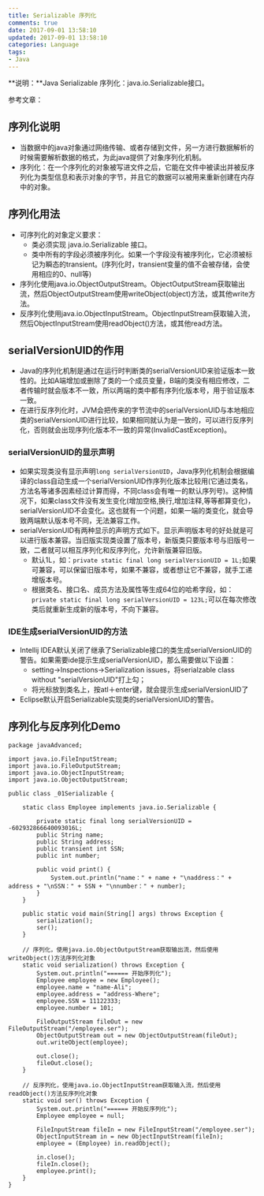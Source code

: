 ```yaml
---
title: Serializable 序列化
comments: true
date: 2017-09-01 13:58:10
updated: 2017-09-01 13:58:10
categories: Language
tags:
- Java
---
```


**说明：**Java Serializable 序列化：java.io.Serializable接口。
<!-- more -->


参考文章：

## 序列化说明
* 当数据中的java对象通过网络传输、或者存储到文件，另一方进行数据解析的时候需要解析数据的格式，为此java提供了对象序列化机制。
* 序列化：在一个序列化的对象被写进文件之后，它能在文件中被读出并被反序列化为类型信息和表示对象的字节，并且它的数据可以被用来重新创建在内存中的对象。

## 序列化用法
* 可序列化的对象定义要求：
    * 类必须实现 java.io.Serializable 接口。
    * 类中所有的字段必须被序列化。如果一个字段没有被序列化，它必须被标记为瞬态的transient。(序列化时，transient变量的值不会被存储，会使用相应的0、null等)
* 序列化使用java.io.ObjectOutputStream。ObjectOutputStream获取输出流，然后ObjectOutputStream使用writeObject(object)方法，或其他write方法。
* 反序列化使用java.io.ObjectInputStream。ObjectInputStream获取输入流，然后ObjectInputStream使用readObject()方法，或其他read方法。

## serialVersionUID的作用
* Java的序列化机制是通过在运行时判断类的serialVersionUID来验证版本一致性的。比如A端增加或删除了类的一个成员变量，B端的类没有相应修改，二者传输时就会版本不一致，所以两端的类中都有序列化版本号，用于验证版本一致。
* 在进行反序列化时，JVM会把传来的字节流中的serialVersionUID与本地相应类的serialVersionUID进行比较，如果相同就认为是一致的，可以进行反序列化，否则就会出现序列化版本不一致的异常(InvalidCastException)。

### serialVersionUID的显示声明
* 如果实现类没有显示声明`long serialVersionUID`，Java序列化机制会根据编译的class自动生成一个serialVersionUID作序列化版本比较用(它通过类名，方法名等诸多因素经过计算而得，不同class会有唯一的默认序列号)。这种情况下，如果class文件没有发生变化(增加空格,换行,增加注释,等等都算变化)，serialVersionUID不会变化。这也就有一个问题，如果一端的类变化，就会导致两端默认版本号不同，无法兼容工作。
* serialVersionUID有两种显示的声明方式如下。显示声明版本号的好处就是可以进行版本兼容。当旧版实现类设置了版本号，新版类只要版本号与旧版号一致，二者就可以相互序列化和反序列化，允许新版兼容旧版。
    * 默认1L，如：`private static final long serialVersionUID = 1L;`如果可兼容，可以保留旧版本号，如果不兼容，或者想让它不兼容，就手工递增版本号。
    * 根据类名、接口名、成员方法及属性等生成64位的哈希字段，如：`private static final long serialVersionUID = 123L;`可以在每次修改类后就重新生成新的版本号，不向下兼容。

### IDE生成serialVersionUID的方法
* Intellij IDEA默认关闭了继承了Serializable接口的类生成serialVersionUID的警告。如果需要ide提示生成serialVersionUID，那么需要做以下设置：
    * setting->Inspections->Serialization issues，将serialzable class without "serialVersionUID"打上勾；
    * 将光标放到类名上，按atl＋enter键，就会提示生成serialVersionUID了
* Eclipse默认开启Serializable实现类的serialVersionUID的警告。


## 序列化与反序列化Demo

```
package javaAdvanced;

import java.io.FileInputStream;
import java.io.FileOutputStream;
import java.io.ObjectInputStream;
import java.io.ObjectOutputStream;

public class _01Serializable {

    static class Employee implements java.io.Serializable {

        private static final long serialVersionUID = -602932866640093016L;
        public String name;
        public String address;
        public transient int SSN;
        public int number;

        public void print() {
            System.out.println("name：" + name + "\naddress：" + address + "\nSSN：" + SSN + "\nnumber：" + number);
        }
    }

    public static void main(String[] args) throws Exception {
        serialization();
        ser();
    }

    // 序列化，使用java.io.ObjectOutputStream获取输出流，然后使用writeObject()方法序列化对象
    static void serialization() throws Exception {
        System.out.println("====== 开始序列化");
        Employee employee = new Employee();
        employee.name = "name-Ali";
        employee.address = "address-Where";
        employee.SSN = 11122333;
        employee.number = 101;

        FileOutputStream fileOut = new FileOutputStream("/employee.ser");
        ObjectOutputStream out = new ObjectOutputStream(fileOut);
        out.writeObject(employee);

        out.close();
        fileOut.close();
    }

    // 反序列化，使用java.io.ObjectInputStream获取输入流，然后使用readObject()方法反序列化对象
    static void ser() throws Exception {
        System.out.println("====== 开始反序列化");
        Employee employee = null;

        FileInputStream fileIn = new FileInputStream("/employee.ser");
        ObjectInputStream in = new ObjectInputStream(fileIn);
        employee = (Employee) in.readObject();

        in.close();
        fileIn.close();
        employee.print();
    }
}
```